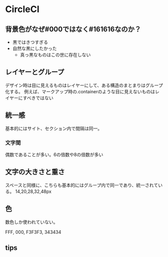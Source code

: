 # CircleCI
## 背景色がなぜ#000ではなく#161616なのか？

* 黒ではきつすぎる
* 自然な黒にしたかった
  * 真っ黒なものはこの世に存在しない

## レイヤーとグループ
デザイン時は目に見えるものはレイヤーにして、ある構造のまとまりはグループ化する。
例えば、マークアップ時の.containerのような目に見えないものはレイヤーにすべきではない

## 統一感
基本的にはサイト、セクション内で間隔は同一。

### 文字間
偶数であることが多い。6の倍数や8の倍数が多い

## 文字の大きさと重さ
スペースと同様に、こちらも基本的にはグループ内で同一であり、統一されている。
14,20,28,32,48px

## 色
数色しか使われていない。

FFF, 000, F3F3F3, 343434

## tips

